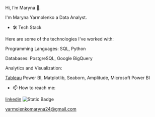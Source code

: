 Hi, I’m Maryna  👋. 


I'm Maryna Yarmolenko a Data Analyst.


- 🛠 Tech Stack

Here are some of the technologies I've worked with:


Programming Languages: SQL, Python

Databases: PostgreSQL, Google BigQuery

Analytics and Visualization:

[Tableau](https://public.tableau.com/app/profile/maryna.yarmolenko/vizzes)
  Power BI,   Matplotlib,  Seaborn,  Amplitude, Microsoft Power BI 

- 📫 How to reach me:
  
[linkedin](www.linkedin.com/in/marynayarmolenko)
![Static Badge](https://img.shields.io/badge/linkedin-blue?style=flat&logo=linkedin&logoColor=white&labelColor=blue&link=https%3A%2F%2Fwww.linkedin.com%2Fin%2Fmarynayarmolenko%2F)

 yarmolenkomaryna24@gmail.com


<!---
MarynaYarmolenko/MarynaYarmolenko is a ✨ special ✨ repository because its `README.md` (this file) appears on your GitHub profile.
You can click the Preview link to take a look at your changes.
--->
